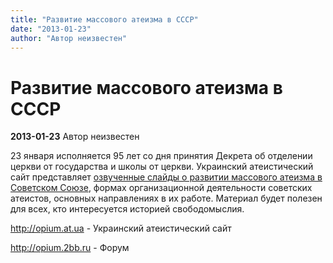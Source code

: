 ```yaml
---
title: "Развитие массового атеизма в СССР"
date: "2013-01-23"
author: "Автор неизвестен"
---
```


# Развитие массового атеизма в СССР

**2013-01-23** Автор неизвестен

23 января исполняется 95 лет со дня принятия Декрета об отделении церкви от государства и школы от церкви. Украинский атеистический сайт представляет [озвученные слайды о развитии массового атеизма в Советском Союзе](http://www.youtube.com/watch?v=GXuGlXbDlNA), формах организационной деятельности советских атеистов, основных направлениях в их работе. Материал будет полезен для всех, кто интересуется историей свободомыслия.

http://opium.at.ua - Украинский атеистический сайт

http://opium.2bb.ru - Форум